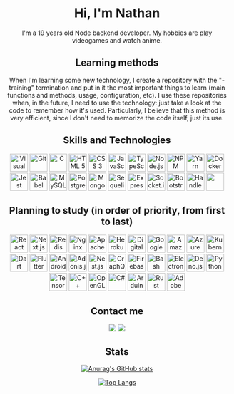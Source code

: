 <div align="center">
  
# Hi, I'm Nathan
I'm a 19 years old Node backend developer. My hobbies are play videogames and watch anime.

## Learning methods
When I'm learning some new technology, I create a repository with the "-training" termination and put in it the most important things to learn (main functions and methods, usage, configuration, etc). I use these repositories when, in the future, I need to use the technology: just take a look at the code to remember how it's used. Particularly, I believe that this method is very efficient, since I don't need to memorize the code itself, just its use.

## Skills and Technologies
<img src="https://cdn.jsdelivr.net/gh/devicons/devicon/icons/vscode/vscode-original.svg" alt="Visual Studio Code" title="Visual Studio Code" width="40" heigth="40" style="max-width: 100%;">
<img src="https://cdn.jsdelivr.net/gh/devicons/devicon/icons/git/git-original.svg" alt="Git" title="Git" width="40" heigth="40" style="max-width: 100%;">
<img src="https://cdn.jsdelivr.net/gh/devicons/devicon/icons/c/c-original.svg" alt="C" title="C" width="40" heigth="40" style="max-width: 100%;">
<img src="https://cdn.jsdelivr.net/gh/devicons/devicon/icons/html5/html5-original.svg" alt="HTML 5" title="HTML 5" width="40" heigth="40" style="max-width: 100%;">
<img src="https://cdn.jsdelivr.net/gh/devicons/devicon/icons/css3/css3-original.svg" alt="CSS 3" title="CSS 3" width="40" heigth="40" style="max-width: 100%;">
<img src="https://cdn.jsdelivr.net/gh/devicons/devicon/icons/javascript/javascript-plain.svg" alt="JavaScript" title="JavaScript" width="40" heigth="40" style="max-width: 100%;">
<img src="https://cdn.jsdelivr.net/gh/devicons/devicon/icons/typescript/typescript-original.svg" alt="TypeScript" title="TypeScript" width="40" heigth="40" style="max-width: 100%;">
<img src="https://cdn.jsdelivr.net/gh/devicons/devicon/icons/nodejs/nodejs-original.svg" alt="Node.js" title="Node.js" width="40" heigth="40" style="max-width: 100%;">
<img src="https://cdn.jsdelivr.net/gh/devicons/devicon/icons/npm/npm-original-wordmark.svg" alt="NPM" title="NPM" width="40" heigth="40" style="max-width: 100%;">
<img src="https://cdn.jsdelivr.net/gh/devicons/devicon/icons/yarn/yarn-original.svg" alt="Yarn" title="Yarn" width="40" heigth="40" style="max-width: 100%;">
<img src="https://cdn.jsdelivr.net/gh/devicons/devicon/icons/docker/docker-original.svg" alt="Docker" title="Docker" width="40" heigth="40" style="max-width: 100%;">
<img src="https://cdn.jsdelivr.net/gh/devicons/devicon/icons/jest/jest-plain.svg" alt="Jest" width="40" title="Jest" heigth="40" style="max-width: 100%;">
<img src="https://cdn.jsdelivr.net/gh/devicons/devicon/icons/babel/babel-original.svg" alt="Babel" title="Babel" width="40" heigth="40" style="max-width: 100%;">
<img src="https://cdn.jsdelivr.net/gh/devicons/devicon/icons/mysql/mysql-original.svg" alt="MySQL" title="MySQL" width="40" heigth="40" style="max-width: 100%;">
<img src="https://cdn.jsdelivr.net/gh/devicons/devicon/icons/postgresql/postgresql-original.svg" alt="PostgreSQL" title="PostgreSQL" width="40" heigth="40" style="max-width: 100%;">
<img src="https://cdn.jsdelivr.net/gh/devicons/devicon/icons/mongodb/mongodb-original.svg" alt="MongoDB" title="MongoDB" width="40" heigth="40" style="max-width: 100%;">
<img src="https://cdn.jsdelivr.net/gh/devicons/devicon/icons/sequelize/sequelize-original.svg" alt="Sequelize" title="Sequelize" width="40" heigth="40" style="max-width: 100%;">
<img src="https://cdn.jsdelivr.net/gh/devicons/devicon/icons/express/express-original.svg" alt="Express" title="Express" width="40" heigth="40" style="max-width: 100%;">
<img src="https://cdn.jsdelivr.net/gh/devicons/devicon/icons/socketio/socketio-original.svg" alt="Socket.io" title="Socket.io" width="40" heigth="40" style="max-width: 100%;">
<img src="https://cdn.jsdelivr.net/gh/devicons/devicon/icons/bootstrap/bootstrap-plain.svg" alt="Bootstrap" title="Bootstrap" width="40" heigth="40" style="max-width: 100%;">
<img src="https://cdn.jsdelivr.net/gh/devicons/devicon/icons/handlebars/handlebars-original.svg" alt="Handlebars" title="Handlebars" width="40" heigth="40" style="max-width: 100%;">
<img src="" alt="" title="" width="40" heigth="40" style="max-width: 100%;">
  
## Planning to study (in order of priority, from first to last)
<img src="https://cdn.jsdelivr.net/gh/devicons/devicon/icons/react/react-original.svg" alt="React" title="React" width="40" heigth="40" style="max-width: 100%;">
<img src="https://cdn.jsdelivr.net/gh/devicons/devicon/icons/nextjs/nextjs-original.svg" alt="Next.js" title="Next.js" width="40" heigth="40" style="max-width: 100%;">
<img src="https://cdn.jsdelivr.net/gh/devicons/devicon/icons/redis/redis-original.svg" alt="Redis" title="Redis" width="40" heigth="40" style="max-width: 100%;">
<img src="https://cdn.jsdelivr.net/gh/devicons/devicon/icons/nginx/nginx-original.svg" alt="Nginx" title="Ngix" width="40" heigth="40" style="max-width: 100%;">
<img src="https://cdn.jsdelivr.net/gh/devicons/devicon/icons/apache/apache-original.svg" alt="Apache" title="Apache" width="40" heigth="40" style="max-width: 100%;">
<img src="https://cdn.jsdelivr.net/gh/devicons/devicon/icons/heroku/heroku-plain.svg" alt="Heroku" title="Heroku" width="40" heigth="40" style="max-width: 100%;">
<img src="https://cdn.jsdelivr.net/gh/devicons/devicon/icons/digitalocean/digitalocean-original.svg" alt="Digital Ocean" title="Digital Ocean" width="40" heigth="40" style="max-width: 100%;">
<img src="https://cdn.jsdelivr.net/gh/devicons/devicon/icons/googlecloud/googlecloud-original.svg" alt="Google Cloud" title="Google Cloud" width="40" heigth="40" style="max-width: 100%;">
<img src="https://cdn.jsdelivr.net/gh/devicons/devicon/icons/amazonwebservices/amazonwebservices-original.svg" alt="Amazon Web Services" title="Amazon Web Services" width="40" heigth="40" style="max-width: 100%;">
<img src="https://cdn.jsdelivr.net/gh/devicons/devicon/icons/azure/azure-original.svg" alt="Azure" title="Azure" width="40" heigth="40" style="max-width: 100%;">
<img src="https://cdn.jsdelivr.net/gh/devicons/devicon/icons/kubernetes/kubernetes-plain.svg" alt="Kubernetes" title="Kubernetes" width="40" heigth="40" style="max-width: 100%;">
<img src="https://cdn.jsdelivr.net/gh/devicons/devicon/icons/dart/dart-original.svg" alt="Dart" title="Dart" width="40" heigth="40" style="max-width: 100%;">
<img src="https://cdn.jsdelivr.net/gh/devicons/devicon/icons/flutter/flutter-original.svg" alt="Flutter" title="Flutter" width="40" heigth="40" style="max-width: 100%;">
<img src="https://cdn.jsdelivr.net/gh/devicons/devicon/icons/android/android-original.svg" alt="Android" title="Android" width="40" heigth="40" style="max-width: 100%;">
<img src="https://cdn.jsdelivr.net/gh/devicons/devicon/icons/adonisjs/adonisjs-original.svg" alt="Adonis.js" title="Adonis.js" width="40" heigth="40" style="max-width: 100%;">
<img src="https://cdn.jsdelivr.net/gh/devicons/devicon/icons/nestjs/nestjs-plain.svg" alt="Nest.js" title="Nest.js" width="40" heigth="40" style="max-width: 100%;">
<img src="https://cdn.jsdelivr.net/gh/devicons/devicon/icons/graphql/graphql-plain.svg" alt="GraphQL" title="GraphQL" width="40" heigth="40" style="max-width: 100%;">
<img src="https://cdn.jsdelivr.net/gh/devicons/devicon/icons/firebase/firebase-plain.svg" alt="Firebase" title="Firebase" width="40" heigth="40" style="max-width: 100%;">
<img src="https://cdn.jsdelivr.net/gh/devicons/devicon/icons/bash/bash-original.svg" alt="Bash" title="Bash" width="40" heigth="40" style="max-width: 100%;">
<img src="https://cdn.jsdelivr.net/gh/devicons/devicon/icons/electron/electron-original.svg" alt="Electron" title="Electron" width="40" heigth="40" style="max-width: 100%;">
<img src="https://cdn.jsdelivr.net/gh/devicons/devicon/icons/denojs/denojs-original.svg" alt="Deno.js" title="Deno.js" width="40" heigth="40" style="max-width: 100%;">
<img src="https://cdn.jsdelivr.net/gh/devicons/devicon/icons/python/python-original.svg" alt="Python" title="Python" width="40" heigth="40" style="max-width: 100%;">
<img src="https://cdn.jsdelivr.net/gh/devicons/devicon/icons/tensorflow/tensorflow-original.svg" alt="TensorFlow" title="TensorFlow" width="40" heigth="40" style="max-width: 100%;">
<img src="https://cdn.jsdelivr.net/gh/devicons/devicon/icons/cplusplus/cplusplus-original.svg" alt="C++" title="C++" width="40" heigth="40" style="max-width: 100%;">
<img src="https://cdn.jsdelivr.net/gh/devicons/devicon/icons/opengl/opengl-original.svg" alt="OpenGL" title="OpenGL" width="40" heigth="40" style="max-width: 100%;">
<img src="https://cdn.jsdelivr.net/gh/devicons/devicon/icons/csharp/csharp-original.svg" alt="C#" title="C#" width="40" heigth="40" style="max-width: 100%;">
<img src="https://cdn.jsdelivr.net/gh/devicons/devicon/icons/arduino/arduino-original.svg" alt="Arduino" title="Arduino" width="40" heigth="40" style="max-width: 100%;">
<img src="https://cdn.jsdelivr.net/gh/devicons/devicon/icons/rust/rust-plain.svg" alt="Rust" title="Rust" width="40" heigth="40" style="max-width: 100%;">
<img src="https://cdn.jsdelivr.net/gh/devicons/devicon/icons/aftereffects/aftereffects-original.svg" alt="Adobe After Effects" title="Adobe After Effects" width="40" heigth="40" style="max-width: 100%;">

## Contact me
<a href="https://www.linkedin.com/in/nathanmurillo/?locale=en_US"><img src="https://img.shields.io/badge/LinkedIn-0077B5?style=for-the-badge&logo=linkedin&logoColor=white"></img></a>
<a href="mailto:nathanmurillodeoliveira@gmail.com"><img src="https://img.shields.io/badge/Gmail-D14836?style=for-the-badge&logo=gmail&logoColor=white"></img></a>

## Stats
[![Anurag's GitHub stats](https://github-readme-stats.vercel.app/api?username=NathanMBR&show_icons=true&theme=dark)](https://github.com/anuraghazra/github-readme-stats)
  
[![Top Langs](https://github-readme-stats.vercel.app/api/top-langs/?username=nathanMBR&layout=compact&theme=dark)](https://github.com/anuraghazra/github-readme-stats)
  
</div>
